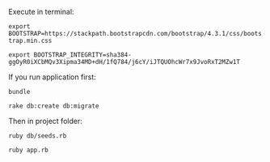 Execute in terminal:

```export BOOTSTRAP=https://stackpath.bootstrapcdn.com/bootstrap/4.3.1/css/bootstrap.min.css```

```export BOOTSTRAP_INTEGRITY=sha384-ggOyR0iXCbMQv3Xipma34MD+dH/1fQ784/j6cY/iJTQUOhcWr7x9JvoRxT2MZw1T```

If you run application first:

```bundle```

```rake db:create db:migrate```

Then in project folder:

```ruby db/seeds.rb```

```ruby app.rb```